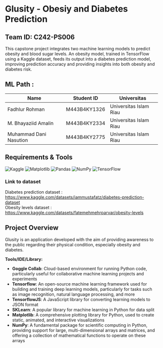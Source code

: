 # Glusity - Obesiy and Diabetes Prediction 
## Team ID: C242-PS006
This capstone project integrates two machine learning models to predict obesity and blood sugar levels. An obesity model, trained in TensorFlow using a Kaggle dataset, feeds its output into a diabetes prediction model, improving prediction accuracy and providing insights into both obesity and diabetes risk.

## **ML Path :**
| Name                              | Student ID  | Universitas   |
| ----------------------------------|-------------|---------------|
| Fadhlur Rohman                    | M443B4KY1326| Universitas Islam Riau |
| M. Bhayaziid Amalin	              | M443B4KY2334| Universitas Islam Riau |
| Muhammad Dani Nasution            | M443B4KY2775| Universitas Islam Riau |

## Requirements & Tools
![Kaggle](https://img.shields.io/badge/Kaggle-035a7d?style=for-the-badge&logo=kaggle&logoColor=white)
![Matplotlib](https://img.shields.io/badge/Matplotlib-%23ffffff.svg?style=for-the-badge&logo=Matplotlib&logoColor=black)
![Pandas](https://img.shields.io/badge/pandas-%23150458.svg?style=for-the-badge&logo=pandas&logoColor=white)
![NumPy](https://img.shields.io/badge/numpy-%23013243.svg?style=for-the-badge&logo=numpy&logoColor=white)
![TensorFlow](https://img.shields.io/badge/TensorFlow-%23FF6F00.svg?style=for-the-badge&logo=TensorFlow&logoColor=white)

### Link to dataset
Diabetes prediction dataset : https://www.kaggle.com/datasets/iammustafatz/diabetes-prediction-dataset <br>
Obesity levels dataset : https://www.kaggle.com/datasets/fatemehmehrparvar/obesity-levels

## Project Overview
Glusity is an application developed with the aim of providing awareness to the public regarding their physical condition, especially obesity and diabetes.

**Tools/IDE/Library:**
- **Goggle Collab**: Cloud-based environment for running Python code, particularly useful for collaborative machine learning projects and experiments
- **Tensorflow**: An open-source machine learning framework used for building and training deep learning models, particularly for tasks such as image recognition, natural language processing, and more
- **TensorflowJS**: A JavaScript library for converting learning models to JSON format
- **SKLearn**: A popular library for machine learning in Python for data split
- **Matplotlib**:  A comprehensive plotting library for Python, used to create static, animated, and interactive visualizations
- **NumPy**: A fundamental package for scientific computing in Python, providing support for large, multi-dimensional arrays and matrices, and offering a collection of mathematical functions to operate on these arrays 



